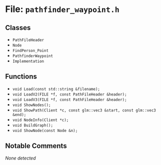 # File: `pathfinder_waypoint.h`

## Classes

- `PathFileHeader`
- `Node`
- `FindPerson_Point`
- `PathfinderWaypoint`
- `Implementation`

## Functions

- `void Load(const std::string &filename);`
- `void LoadV2(FILE *f, const PathFileHeader &header);`
- `void LoadV3(FILE *f, const PathFileHeader &header);`
- `void ShowNodes();`
- `void ShowPath(Client *c, const glm::vec3 &start, const glm::vec3 &end);`
- `void NodeInfo(Client *c);`
- `void BuildGraph();`
- `void ShowNode(const Node &n);`

## Notable Comments

_None detected_

